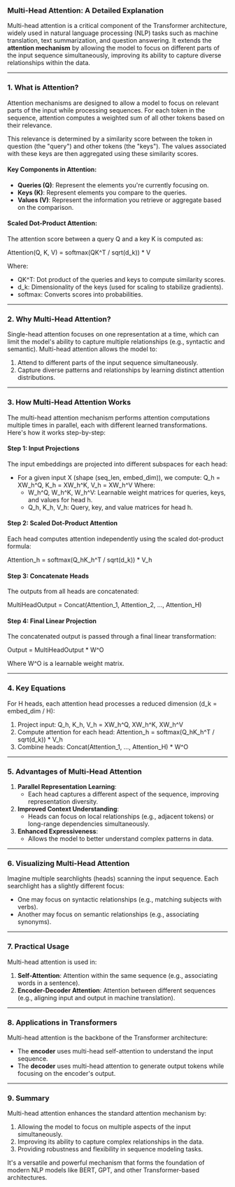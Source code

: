 ### Multi-Head Attention: A Detailed Explanation

Multi-head attention is a critical component of the Transformer architecture, widely used in natural language processing (NLP) tasks such as machine translation, text summarization, and question answering. It extends the **attention mechanism** by allowing the model to focus on different parts of the input sequence simultaneously, improving its ability to capture diverse relationships within the data.

---

### 1. **What is Attention?**
Attention mechanisms are designed to allow a model to focus on relevant parts of the input while processing sequences. For each token in the sequence, attention computes a weighted sum of all other tokens based on their relevance.

This relevance is determined by a similarity score between the token in question (the "query") and other tokens (the "keys"). The values associated with these keys are then aggregated using these similarity scores.

#### Key Components in Attention:
- **Queries (Q)**: Represent the elements you're currently focusing on.
- **Keys (K)**: Represent elements you compare to the queries.
- **Values (V)**: Represent the information you retrieve or aggregate based on the comparison.

#### Scaled Dot-Product Attention:
The attention score between a query Q and a key K is computed as:

Attention(Q, K, V) = softmax(QK^T / sqrt(d_k)) * V

Where:
- QK^T: Dot product of the queries and keys to compute similarity scores.
- d_k: Dimensionality of the keys (used for scaling to stabilize gradients).
- softmax: Converts scores into probabilities.

---

### 2. **Why Multi-Head Attention?**
Single-head attention focuses on one representation at a time, which can limit the model's ability to capture multiple relationships (e.g., syntactic and semantic). Multi-head attention allows the model to:
1. Attend to different parts of the input sequence simultaneously.
2. Capture diverse patterns and relationships by learning distinct attention distributions.

---

### 3. **How Multi-Head Attention Works**
The multi-head attention mechanism performs attention computations multiple times in parallel, each with different learned transformations. Here's how it works step-by-step:

#### Step 1: Input Projections
The input embeddings are projected into different subspaces for each head:
- For a given input X (shape (seq_len, embed_dim)), we compute:
  Q_h = XW_h^Q, K_h = XW_h^K, V_h = XW_h^V
  Where:
  - W_h^Q, W_h^K, W_h^V: Learnable weight matrices for queries, keys, and values for head h.
  - Q_h, K_h, V_h: Query, key, and value matrices for head h.

#### Step 2: Scaled Dot-Product Attention
Each head computes attention independently using the scaled dot-product formula:

Attention_h = softmax(Q_hK_h^T / sqrt(d_k)) * V_h

#### Step 3: Concatenate Heads
The outputs from all heads are concatenated:

MultiHeadOutput = Concat(Attention_1, Attention_2, ..., Attention_H)

#### Step 4: Final Linear Projection
The concatenated output is passed through a final linear transformation:

Output = MultiHeadOutput * W^O

Where W^O is a learnable weight matrix.

---

### 4. **Key Equations**
For H heads, each attention head processes a reduced dimension (d_k = embed_dim / H):
1. Project input: Q_h, K_h, V_h = XW_h^Q, XW_h^K, XW_h^V
2. Compute attention for each head:
   Attention_h = softmax(Q_hK_h^T / sqrt(d_k)) * V_h
3. Combine heads: Concat(Attention_1, ..., Attention_H) * W^O

---

### 5. **Advantages of Multi-Head Attention**
1. **Parallel Representation Learning**:
   - Each head captures a different aspect of the sequence, improving representation diversity.
2. **Improved Context Understanding**:
   - Heads can focus on local relationships (e.g., adjacent tokens) or long-range dependencies simultaneously.
3. **Enhanced Expressiveness**:
   - Allows the model to better understand complex patterns in data.

---

### 6. **Visualizing Multi-Head Attention**
Imagine multiple searchlights (heads) scanning the input sequence. Each searchlight has a slightly different focus:
- One may focus on syntactic relationships (e.g., matching subjects with verbs).
- Another may focus on semantic relationships (e.g., associating synonyms).

---

### 7. **Practical Usage**
Multi-head attention is used in:
1. **Self-Attention**: Attention within the same sequence (e.g., associating words in a sentence).
2. **Encoder-Decoder Attention**: Attention between different sequences (e.g., aligning input and output in machine translation).

---

### 8. **Applications in Transformers**
Multi-head attention is the backbone of the Transformer architecture:
- The **encoder** uses multi-head self-attention to understand the input sequence.
- The **decoder** uses multi-head attention to generate output tokens while focusing on the encoder's output.

---

### 9. **Summary**
Multi-head attention enhances the standard attention mechanism by:
1. Allowing the model to focus on multiple aspects of the input simultaneously.
2. Improving its ability to capture complex relationships in the data.
3. Providing robustness and flexibility in sequence modeling tasks.

It's a versatile and powerful mechanism that forms the foundation of modern NLP models like BERT, GPT, and other Transformer-based architectures.